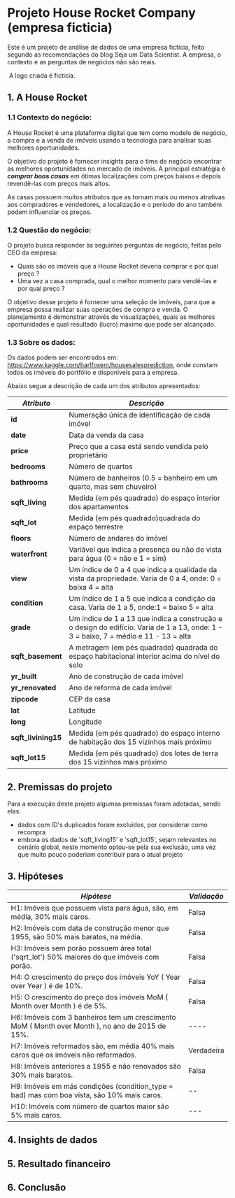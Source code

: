# Projeto House Rocket Company (empresa ficticia) 


Este é um projeto de análise de dados de uma empresa fictícia, feito segundo as recomendações do blog Seja um Data Scientist. A empresa, o contexto e as perguntas de negócios não são reais.  

​ A logo criada é ficticia.

## 1. A House Rocket

### 1.1 Contexto do negócio:

A House Rocket é uma plataforma digital que tem como modelo de negócio, a compra e a venda de imóveis usando a tecnologia para analisar suas melhores oportunidades.

O objetivo do projeto é fornecer insights para o time de negócio encontrar as melhores oportunidades no mercado de imóveis. A principal estratégia é ***comprar boas casas*** em ótimas localizações com preços baixos e depois revendê-las com preços mais altos. 

As casas possuem muitos atributos que as tornam mais ou menos atrativas aos compradores e vendedores, a localização e o período do ano também podem influenciar os preços.


### 1.2 Questão do negócio:

O projeto busca responder às seguintes perguntas de negócio, feitas pelo CEO da empresa:

- Quais são os imóveis que a House Rocket deveria comprar e por qual preço ?
- Uma vez a casa comprada, qual o melhor momento para vendê-las e por qual preço ?

O objetivo desse projeto é fornecer uma seleção de imóveis, para que a empresa possa realizar suas operações de compra e venda. 
O planejamento é demonstrar através de visualizações, quais as melhores oportunidades e qual resultado (lucro) máximo que pode ser alcançado.

### 1.3 Sobre os dados:

Os dados podem ser encontrados em: https://www.kaggle.com/harlfoxem/housesalesprediction, onde constam todos os imóveis do portfólio e disponíveis para a empresa.

Abaixo segue a descrição de cada um dos atributos apresentados:

|***Atributo*** | ***Descrição*** |
| -------- | --------- |
|**id** | Numeração única de identificação de cada imóvel |
|**date** | Data da venda da casa |
|**price** | Preço que a casa está sendo vendida pelo proprietário |
|**bedrooms** | Número de quartos |
|**bathrooms** | Número de banheiros (0.5 = banheiro em um quarto, mas sem chuveiro) |
|**sqft_living** | Medida (em pés quadrado) do espaço interior dos apartamentos |
|**sqft_lot** | Medida (em pés quadrado)quadrada do espaço terrestre |
|**floors** | Número de andares do imóvel | 
|**waterfront** | Variável que indica a presença ou não de vista para água (0 = não e 1 = sim) | 
|**view** | Um índice de 0 a 4 que indica a qualidade da vista da propriedade. Varia de 0 a 4, onde: 0 = baixa 4 = alta | 
|**condition** | Um índice de 1 a 5 que indica a condição da casa. Varia de 1 a 5, onde:1 = baixo 5 = alta | 
|**grade** | Um índice de 1 a 13 que indica a construção e o design do edifício. Varia de 1 a 13, onde: 1 - 3 = baixo, 7 = médio e 11 - 13 = alta | 
|**sqft_basement** | A metragem (em pés quadrado) quadrada do espaço habitacional interior acima do nível do solo | 
|**yr_built** | Ano de construção de cada imóvel | 
|**yr_renovated** | Ano de reforma de cada imóvel | 
|**zipcode** | CEP da casa | 
|**lat** | Latitude | 
|**long** | Longitude | 
|**sqft_livining15** | Medida (em pés quadrado) do espaço interno de habitação dos 15 vizinhos mais próximo | 
|**sqft_lot15**| Medida (em pés quadrado) dos lotes de terra dos 15 vizinhos mais próximo | 


## 2. Premissas do projeto

Para a execução deste projeto algumas premissas foram adotadas, sendo elas:

* dados com ID's duplicados foram excluidos, por considerar como recompra
* embora os dados de 'sqft_living15' e 'sqft_lot15', sejam relevantes no cenário global, neste momento optou-se pela sua exclusão, uma vez que muito pouco poderiam contribuir para o atual projeto

## 3. Hipóteses 

|***Hipótese*** | ***Validação*** |
| -------- | --------- |
| H1: Imóveis que possuem vista para água, são, em média, 30% mais caros. | Falsa |
| H2: Imóveis com data de construção menor que 1955, são 50% mais baratos, na média. | Falsa |
| H3: Imóveis sem porão possuem área total ('sqrt_lot') 50% maiores do que imóveis com porão. | Falsa |
| H4: O crescimento do preço dos imóveis YoY ( Year over Year ) é de 10%. | Falsa |
| H5: O crescimento do preço dos imóveis MoM ( Month over Month ) é de 5%. | Falsa |
| H6: Imóveis com 3 banheiros tem um crescimento MoM ( Month over Month ), no ano de 2015 de 15%. | ---- |
| H7: Imóveis reformados são, em média 40% mais caros que os imóveis não reformados. | Verdadeira |
| H8: Imóveis anteriores a 1955 e não renovados são 30% mais baratos. | Falsa |
| H9: Imóveis em más condições (condition_type = bad) mas com boa vista, são 10% mais caros. | -- |
| H10: Imóveis com número de quartos maior são 5% mais caros. | --- |

## 4. Insights de dados

## 5. Resultado financeiro

## 6. Conclusão



